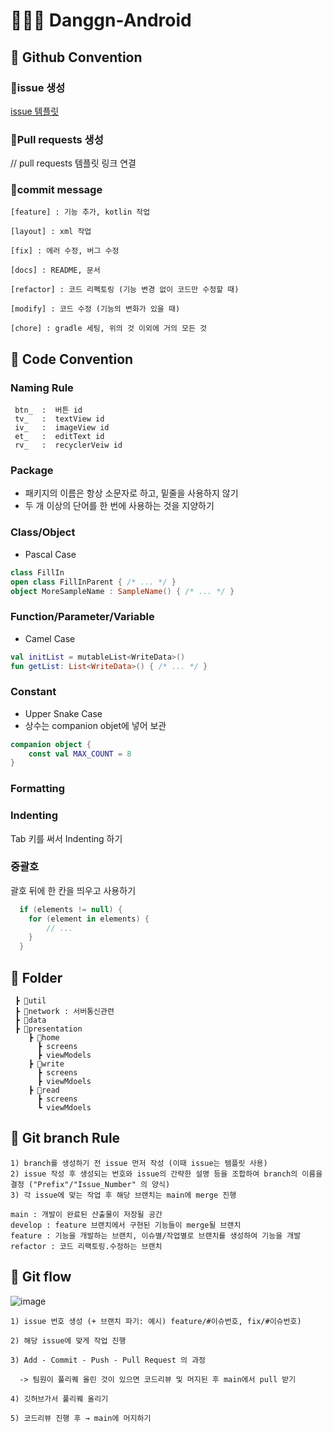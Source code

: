 # 👩🏻‍🌾 Danggn-Android


## 🥕 Github Convention

### 📍issue 생성
[issue 템플릿](https://github.com/THE-SOPT-Joint-Seminar-Danggn/Danggn-Android/blob/main/.github/ISSUE_TEMPLATE/custom.md)

### 📍Pull requests 생성
// pull requests 템플릿 링크 연결

### 📍commit message

    [feature] : 기능 추가, kotlin 작업

    [layout] : xml 작업

    [fix] : 에러 수정, 버그 수정

    [docs] : README, 문서

    [refactor] : 코드 리펙토링 (기능 변경 없이 코드만 수정할 때)

    [modify] : 코드 수정 (기능의 변화가 있을 때)

    [chore] : gradle 세팅, 위의 것 이외에 거의 모든 것

## 🥕 Code Convention

  ### **Naming Rule**
     btn_  :  버튼 id
     tv_   :  textView id
     iv_   :  imageView id
     et_   :  editText id
     rv_   :  recyclerVeiw id
     
  ### **Package**

  - 패키지의 이름은 항상 소문자로 하고, 밑줄을 사용하지 않기
  - 두 개 이상의 단어를 한 번에 사용하는 것을 지양하기

  ### **Class/Object**

  - Pascal Case

  ```kotlin
  class FillIn
  open class FillInParent { /* ... */ }
  object MoreSampleName : SampleName() { /* ... */ }
  ```

  ### **Function/Parameter/Variable**

  - Camel Case

  ```kotlin
  val initList = mutableList<WriteData>()
  fun getList: List<WriteData>() { /* ... */ }
  ```

  ### **Constant**

  - Upper Snake Case
  - 상수는 companion objet에 넣어 보관

  ```kotlin
  companion object {
      const val MAX_COUNT = 8
  }
  ```

  ### **Formatting**

  ### **Indenting**

  Tab 키를 써서 Indenting 하기

  ### **중괄호**

  괄호 뒤에 한 칸을 띄우고 사용하기
  ```kotlin
    if (elements != null) {
      for (element in elements) {
          // ...
      }
    }
  ```
  
## 🥕 Folder

     ┣ 📂util
     ┣ 📂network : 서버통신관련
     ┣ 📂data
     ┣ 📂presentation
        ┣ 📂home
          ┣ screens
          ┣ viewModels
        ┣ 📂write
          ┣ screens
          ┣ viewMdoels
        ┣ 📂read
          ┣ screens
          ┗ viewMdoels
          
 ## 🥕 Git branch Rule
 
    1) branch를 생성하기 전 issue 먼저 작성 (이때 issue는 템플릿 사용)
    2) issue 작성 후 생성되는 번호와 issue의 간략한 설명 등을 조합하여 branch의 이름을 결정 ("Prefix"/"Issue_Number" 의 양식)
    3) 각 issue에 맞는 작업 후 해당 브랜치는 main에 merge 진행
      
    main : 개발이 완료된 산출물이 저장될 공간
    develop : feature 브랜치에서 구현된 기능들이 merge될 브랜치
    feature : 기능을 개발하는 브랜치, 이슈별/작업별로 브랜치를 생성하여 기능을 개발
    refactor : 코드 리팩토링.수정하는 브랜치
    
 ## 🥕 Git flow 
 
![image](https://user-images.githubusercontent.com/62291759/169694035-2e3881e7-0de9-4203-a3f2-6d877a3b2aba.png)

    
    1) issue 번호 생성 (+ 브랜치 파기: 예시) feature/#이슈번호, fix/#이슈번호)

    2) 해당 issue에 맞게 작업 진행

    3) Add - Commit - Push - Pull Request 의 과정
    
      -> 팀원이 풀리퀘 올린 것이 있으면 코드리뷰 및 머지된 후 main에서 pull 받기

    4) 깃허브가서 풀리퀘 올리기

    5) 코드리뷰 진행 후 → main에 머지하기
